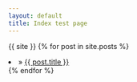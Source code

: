```yaml
---
layout: default
title: Index test page
---
```

{{ site }}
{% for post in site.posts %}
  <li>&raquo; <a href="{{ BASE_PATH }}{{ post.url }}">{{ post.title }}</a></li>
{% endfor %}
